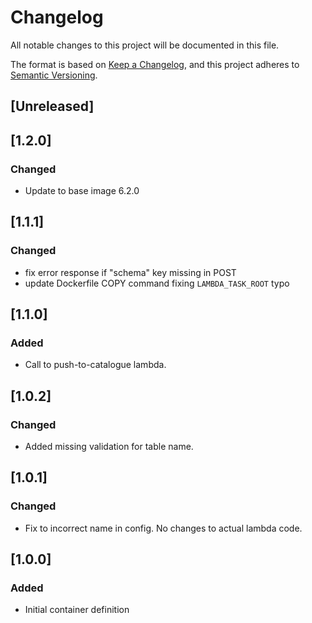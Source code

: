 <!-- markdownlint-disable MD003 -->

# Changelog

All notable changes to this project will be documented in this file.

The format is based on [Keep a Changelog](https://keepachangelog.com/en/1.0.0/),
and this project adheres to [Semantic Versioning](https://semver.org/spec/v2.0.0.html).

## [Unreleased]

## [1.2.0]

### Changed

- Update to base image 6.2.0

## [1.1.1]

### Changed

- fix error response if "schema" key missing in POST
- update Dockerfile COPY command fixing `LAMBDA_TASK_ROOT` typo

## [1.1.0]

### Added

- Call to push-to-catalogue lambda.

## [1.0.2]

### Changed

- Added missing validation for table name.

## [1.0.1]

### Changed

- Fix to incorrect name in config. No changes to actual lambda code.

## [1.0.0]

### Added

- Initial container definition

